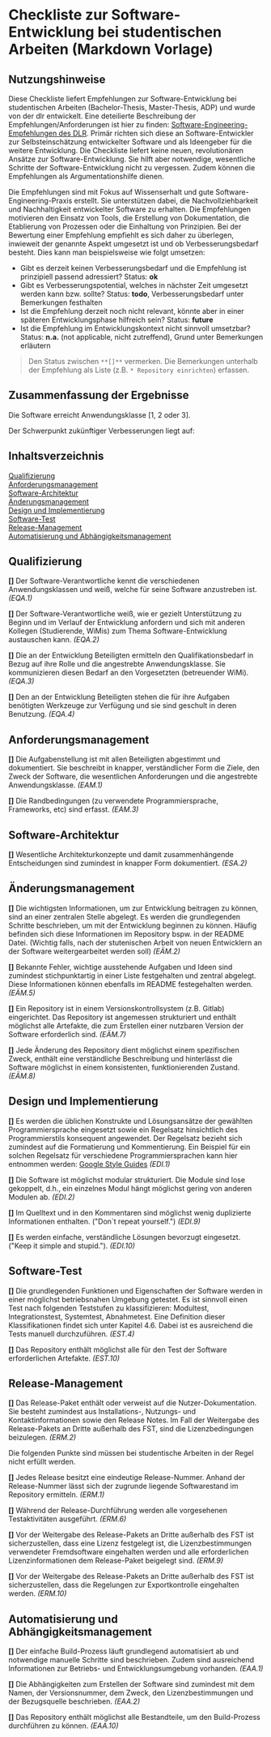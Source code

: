 # Checkliste zur Software-Entwicklung bei studentischen Arbeiten (Markdown Vorlage)

## Nutzungshinweise
Diese Checkliste liefert Empfehlungen zur Software-Entwicklung bei studentischen Arbeiten (Bachelor-Thesis, Master-Thesis, ADP) und wurde von der dlr entwickelt. Eine deteilierte Beschreibung der Empfehlungen/Anforderungen ist hier zu finden: [Software-Engineering-Empfehlungen des DLR](https://zenodo.org/record/1344608#.YHVVi0VR0uU). Primär richten sich diese an Software-Entwickler zur Selbsteinschätzung entwickelter Software und als Ideengeber für die weitere Entwicklung. Die Checkliste liefert keine neuen, revolutionären Ansätze zur Software-Entwicklung. Sie hilft aber notwendige, wesentliche Schritte der Software-Entwicklung nicht zu vergessen. Zudem können die Empfehlungen als Argumentationshilfe dienen.

 Die Empfehlungen sind mit Fokus auf Wissenserhalt und gute Software-Engineering-Praxis erstellt. Sie unterstützen dabei, die Nachvollziehbarkeit und Nachhaltigkeit entwickelter Software zu erhalten. Die Empfehlungen motivieren den Einsatz von Tools, die Erstellung von Dokumentation, die Etablierung von Prozessen oder die Einhaltung von Prinzipien. Bei der Bewertung einer Empfehlung empfiehlt es sich daher zu überlegen, inwieweit der genannte Aspekt umgesetzt ist und ob Verbesserungsbedarf besteht. Dies kann man beispielsweise wie folgt umsetzen:

* Gibt es derzeit keinen Verbesserungsbedarf und die Empfehlung ist prinzipiell passend adressiert? Status: **ok**
* Gibt es Verbesserungspotential, welches in nächster Zeit umgesetzt werden kann bzw. sollte? Status: **todo**, Verbesserungsbedarf unter Bemerkungen festhalten
* Ist die Empfehlung derzeit noch nicht relevant, könnte aber in einer späteren Entwicklungsphase hilfreich sein? Status: **future**
* Ist die Empfehlung im Entwicklungskontext nicht sinnvoll umsetzbar? Status: **n.a.** (not applicable, nicht zutreffend), Grund unter Bemerkungen erläutern

> Den Status zwischen `**[]**` vermerken. Die Bemerkungen unterhalb der Empfehlung als Liste (z.B. `* Repository einrichten`) erfassen.

## Zusammenfassung der Ergebnisse
Die Software erreicht Anwendungsklasse [1, 2 oder 3].

Der Schwerpunkt zukünftiger Verbesserungen liegt auf:

## Inhaltsverzeichnis
[Qualifizierung](#qualifizierung)<br>
[Anforderungsmanagement](#anforderungsmanagement)<br>
[Software-Architektur](#software-architektur)<br> 
[Änderungsmanagement](#aenderungsmanagement)<br>
[Design und Implementierung](#design-implementierung)<br>
[Software-Test](#software-test)<br> 
[Release-Management](#release-management)<br>
[Automatisierung und Abhängigkeitsmanagement](#automatisierung-abhaengigkeiten) 


## Qualifizierung <a name="qualifizierung"></a>
**[]** Der Software-Verantwortliche kennt die verschiedenen Anwendungsklassen und weiß, welche für seine Software anzustreben ist. *(EQA.1)*

**[]** Der Software-Verantwortliche weiß, wie er gezielt Unterstützung zu Beginn und im Verlauf der Entwicklung anfordern und sich mit anderen Kollegen (Studierende, WiMis) zum Thema Software-Entwicklung austauschen kann. *(EQA.2)*

**[]** Die an der Entwicklung Beteiligten ermitteln den Qualifikationsbedarf in Bezug auf ihre Rolle und die angestrebte Anwendungsklasse. Sie kommunizieren diesen Bedarf an den Vorgesetzten (betreuender WiMi). *(EQA.3)*

**[]** Den an der Entwicklung Beteiligten stehen die für ihre Aufgaben benötigten Werkzeuge zur Verfügung und sie sind geschult in deren Benutzung. *(EQA.4)*


## Anforderungsmanagement <a name="anforderungsmanagement"></a>
**[]** Die Aufgabenstellung ist mit allen Beteiligten abgestimmt und dokumentiert. Sie beschreibt in knapper, verständlicher Form die Ziele, den Zweck der Software, die wesentlichen Anforderungen und die angestrebte Anwendungsklasse. *(EAM.1)*


**[]** Die Randbedingungen (zu verwendete Programmiersprache, Frameworks, etc) sind erfasst. *(EAM.3)*

## Software-Architektur <a name="software-architektur"></a>
**[]** Wesentliche Architekturkonzepte und damit zusammenhängende Entscheidungen sind zumindest in knapper Form dokumentiert. *(ESA.2)*

## Änderungsmanagement <a name="aenderungsmanagement"></a>
**[]** Die wichtigsten Informationen, um zur Entwicklung beitragen zu können, sind an einer zentralen Stelle abgelegt. Es werden die grundlegenden Schritte beschrieben, um mit der Entwicklung beginnen zu können. Häufig befinden sich diese Informationen im Repository bspw. in der README Datei. (Wichtig falls, nach der stutenischen Arbeit von neuen Entwicklern an der Software weitergearbeitet werden soll) *(EÄM.2)*

**[]** Bekannte Fehler, wichtige ausstehende Aufgaben und Ideen sind zumindest stichpunktartig in einer Liste festgehalten und zentral abgelegt. Diese Informationen können ebenfalls im README festegehalten werden. *(EÄM.5)*

**[]** Ein Repository ist in einem Versionskontrollsystem (z.B. Gitlab) eingerichtet. Das Repository ist angemessen strukturiert und enthält möglichst alle Artefakte, die zum Erstellen einer nutzbaren Version der Software erforderlich sind. *(EÄM.7)*

**[]** Jede Änderung des Repository dient möglichst einem spezifischen Zweck, enthält eine verständliche Beschreibung und hinterlässt die Software möglichst in einem konsistenten, funktionierenden Zustand. *(EÄM.8)*

## Design und Implementierung <a name="design-implementierung"></a>
**[]** Es werden die üblichen Konstrukte und Lösungsansätze der gewählten Programmiersprache eingesetzt sowie ein Regelsatz hinsichtlich des Programmierstils konsequent angewendet. Der Regelsatz bezieht sich zumindest auf die Formatierung und Kommentierung. Ein Beispiel für ein solchen Regelsatz für verschiedene Programmiersprachen kann hier entnommen werden: [Google Style Guides](https://google.github.io/styleguide/) *(EDI.1)*

**[]** Die Software ist möglichst modular strukturiert. Die Module sind lose gekoppelt, d.h., ein einzelnes Modul hängt möglichst gering von anderen Modulen ab. *(EDI.2)*

**[]** Im Quelltext und in den Kommentaren sind möglichst wenig duplizierte Informationen enthalten. ("Don`t repeat yourself.") *(EDI.9)*

**[]** Es werden einfache, verständliche Lösungen bevorzugt eingesetzt.  ("Keep it simple and stupid."). *(EDI.10)*

## Software-Test <a name="software-test"></a>
**[]** Die grundlegenden Funktionen und Eigenschaften der Software werden in einer möglichst betriebsnahen Umgebung getestet. Es ist sinnvoll einen Test nach folgenden Teststufen zu klassifizieren: Modultest, Integrationstest, Systemtest, Abnahmetest. Eine Definition dieser Klassifikationen findet sich unter Kapitel 4.6. Dabei ist es ausreichend die Tests manuell durchzuführen. *(EST.4)*

**[]** Das Repository enthält möglichst alle für den Test der Software erforderlichen Artefakte. *(EST.10)*

## Release-Management <a name="release-management"></a>
**[]** Das Release-Paket enthält oder verweist auf die Nutzer-Dokumentation. Sie besteht zumindest aus Installations-, Nutzungs- und Kontaktinformationen sowie den Release Notes. Im Fall der Weitergabe des Release-Pakets an Dritte außerhalb des FST, sind die Lizenzbedingungen beizulegen. *(ERM.2)*

Die folgenden Punkte sind müssen bei studentische Arbeiten in der Regel nicht erfüllt werden.

**[]** Jedes Release besitzt eine eindeutige Release-Nummer. Anhand der Release-Nummer lässt sich der zugrunde liegende Softwarestand im Repository ermitteln. *(ERM.1)*

**[]** Während der Release-Durchführung werden alle vorgesehenen Testaktivitäten ausgeführt. *(ERM.6)*

**[]** Vor der Weitergabe des Release-Pakets an Dritte außerhalb des FST ist sicherzustellen, dass eine Lizenz festgelegt ist, die Lizenzbestimmungen verwendeter Fremdsoftware eingehalten werden und alle erforderlichen Lizenzinformationen dem Release-Paket beigelegt sind. *(ERM.9)*

**[]** Vor der Weitergabe des Release-Pakets an Dritte außerhalb des FST ist sicherzustellen, dass die Regelungen zur Exportkontrolle eingehalten werden. *(ERM.10)*

## Automatisierung und Abhängigkeitsmanagement <a name="automatisierung-abhaengigkeiten"></a>
**[]** Der einfache Build-Prozess läuft grundlegend automatisiert ab und notwendige manuelle Schritte sind beschrieben. Zudem sind ausreichend Informationen zur Betriebs- und Entwicklungsumgebung vorhanden. *(EAA.1)*

**[]** Die Abhängigkeiten zum Erstellen der Software sind zumindest mit dem Namen, der Versionsnummer, dem Zweck, den Lizenzbestimmungen und der Bezugsquelle beschrieben. *(EAA.2)*

**[]** Das Repository enthält möglichst alle Bestandteile, um den Build-Prozess durchführen zu können. *(EAA.10)*